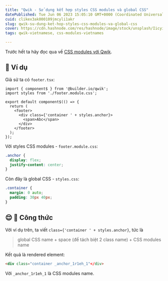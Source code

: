 ```yaml
---
title: "Qwik - Sử dụng kết hợp styles CSS modules và global CSS"
datePublished: Tue Jun 06 2023 15:05:10 GMT+0000 (Coordinated Universal Time)
cuid: clikex3ak000109jmcyli1akr
slug: qwik-su-dung-ket-hop-styles-css-modules-va-global-css
cover: https://cdn.hashnode.com/res/hashnode/image/stock/unsplash/IicyiaPYGGI/upload/b1d4f64a53aa1018b8c62f6c301715c1.jpeg
tags: qwik-vietnamese, css-modules-vietnames

---
```


Trước hết ta hãy đọc qua về [CSS modules với Qwik](https://qwik.builder.io/docs/components/styles/#css-modules).

## 👀 Ví dụ

Giả sử ta có `footer.tsx`:

```tsx
import { component$ } from '@builder.io/qwik';
import styles from './footer.module.css';

export default component$(() => {
  return (
    <footer>
      <div class={'container ' + styles.anchor}>
        <span>Abc</span>
      </div>
    </footer>
  );
});
```

Với styles CSS modules - `footer.module.css`:

```css
.anchor {
  display: flex;
  justify-content: center;
}
```

Còn đây là global CSS - `styles.css`:

```css
.container {
  margin: 0 auto;
  padding: 30px 40px;
}
```

## 😌 🦊 Công thức

Với ví dụ trên, ta viết `class={'container ' + styles.anchor}`, tức là

> global CSS name + space (để tách biệt 2 class name) + CSS modules name

Kết quả là rendered element:

```html
<div class="container _anchor_1r1eh_1"</div>
```

Với `_anchor_1r1eh_1` là CSS modules name.